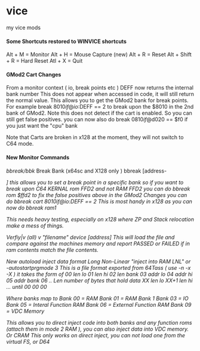 # vice
 my vice mods


#### Some Shortcuts restored to WINVICE shortcuts
Alt + M = Monitor
Alt + H = Mouse Capture (new)
Alt + R = Reset
Alt + Shift + R = Hard Reset
Atl + X = Quit

#### GMod2 Cart Changes
From a monitor context ( io, break points etc ) 
DEFF now returns the internal bank number 
This does not appear when accessed in code, it will still return the normal value. 
This allows you to get the GMod2 bank for break points. For example
break $8010 if @io:$DEFF == 2
to break upon the $8010 in the 2nd bank of GMod2. Note this does not detect if the cart
is enabled. So you can still get false positives.
you can now also do 
break $0810 if @$d020 == $f0 if you just want the "cpu" bank

Note that Carts are broken in x128 at the moment, they will not switch to C64 mode.

#### New Monitor Commands
_bbreak/bbk_ Break Bank (x64sc and X128 only )
bbreak <bankname> [address-<address>] <condition>
this allows you to set a break point in a specific bank
so if you want to break upon C64 KERNAL rom FFD2 and not RAM FFD2 you can do
bbreak rom $ffd2
to fix the false positives above in the GMod2 Changes you can do
bbreak cart $8010 if @io:$DEFF == 2
This is most handy in x128 as you can now do
bbreak ram1

This needs heavy testing, especially on x128 where ZP and Stack relocation make a mess 
of things.

_Verfiy|v_ (all)
v "filename" device [address]
This will load the file and compare against the machines memory and report PASSED or
FAILED if in ram contents match the file contents. 

New autoload inject data format Long Non-Linear 
"inject into RAM LNL" or -autostartprgmode 3
This is a file format exported from 64Tass ( use -n -x -X ) 
it takes the form of 
    00 len lo
    01 len hi
    02 len bank
    03 addr lo
    04 addr hi
    05 addr bank
    06 .. Len number of bytes that hold data
    XX len lo
    XX+1 len hi
    ...
    until 
    00
    00
    00

Where banks map to
    Bank 00 = RAM
    Bank 01 = RAM Bank 1
    Bank 03 = IO
    Bank 05 = Interal Function RAM
    Bank 06 = External Function RAM
    Bank 09 = VDC Memory

This allows you to direct inject code into both banks and any function roms
(attach them in mode 2 RAM ), you can also inject data into VDC memory. Or CRAM
This only works on direct inject, you can not load one from the virtual FS, or D64

